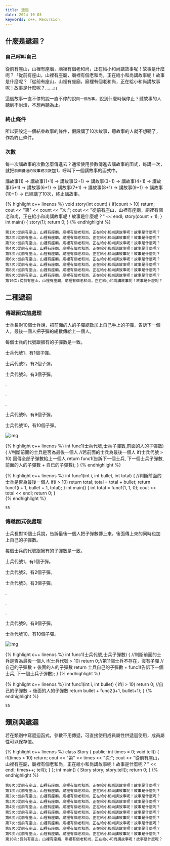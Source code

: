 ```yaml
---
title: 遞迴
date: 2024-10-03
keywords: c++, Recursion 
---
```


## 什麼是遞迴？

### 自己呼叫自己

從前有座山，山裡有座廟，廟裡有個老和尚，正在給小和尚講故事呢！故事是什麼呢？「從前有座山，山裡有座廟，廟裡有個老和尚，正在給小和尚講故事呢！故事是什麼呢？『從前有座山，山裡有座廟，廟裡有個老和尚，正在給小和尚講故事呢！故事是什麼呢？……』」

這個故事一直不停的說一直不停的說`同一個故事`，說到什麼時候停止？聽故事的人聽到不耐煩，不想再聽為止。

### 終止條件

所以要設定一個結束故事的條件，假設講了10次故事，聽故事的人就不想聽了，作為終止條件。

### 次數

每一次講故事的次數怎麼傳進去？通常使用參數傳進去講故事的函式，每講一次，就把`前面講過的故事總次數`加1，呼叫下一個講故事的函式中。

講故事(1) -> 講故事(1+1) -> 講故事(2+1) -> 講故事(3+1) -> 講故事(4+1) -> 講故事(5+1) -> 講故事(6+1) -> 講故事(7+1) -> 講故事(8+1) -> 講故事(9+1) -> 講故事(10+1) -> 已經講了10次，終止講故事。


{% highlight c++ linenos %}
void story(int count) {
  if(count > 10) return;
  cout << "第" << count << "次:";
  cout << "從前有座山，山裡有座廟，廟裡有個老和尚，正在給小和尚講故事呢！故事是什麼呢？" << endl;
  story(count + 1);
}
int main() {
  story(1);
  return 0;
}
{% endhighlight %}

```
第1次:從前有座山，山裡有座廟，廟裡有個老和尚，正在給小和尚講故事呢！故事是什麼呢？
第2次:從前有座山，山裡有座廟，廟裡有個老和尚，正在給小和尚講故事呢！故事是什麼呢？
第3次:從前有座山，山裡有座廟，廟裡有個老和尚，正在給小和尚講故事呢！故事是什麼呢？
第4次:從前有座山，山裡有座廟，廟裡有個老和尚，正在給小和尚講故事呢！故事是什麼呢？
第5次:從前有座山，山裡有座廟，廟裡有個老和尚，正在給小和尚講故事呢！故事是什麼呢？
第6次:從前有座山，山裡有座廟，廟裡有個老和尚，正在給小和尚講故事呢！故事是什麼呢？
第7次:從前有座山，山裡有座廟，廟裡有個老和尚，正在給小和尚講故事呢！故事是什麼呢？
第8次:從前有座山，山裡有座廟，廟裡有個老和尚，正在給小和尚講故事呢！故事是什麼呢？
第9次:從前有座山，山裡有座廟，廟裡有個老和尚，正在給小和尚講故事呢！故事是什麼呢？
第10次:從前有座山，山裡有座廟，廟裡有個老和尚，正在給小和尚講故事呢！故事是什麼呢？
```

## 二種遞迴

### 傳遞函式前處理

士兵長對10個士兵說，把前面的人的子彈總數加上自己手上的子彈，告訴下一個人，最後一個人把子彈的總數傳給上一個人。

每個士兵的代號跟擁有的子彈數是一致。

士兵代號1，有1個子彈。

士兵代號2，有2個子彈。

士兵代號3，有3個子彈。

.

.

.

士兵代號9，有9個子彈。

士兵代號10，有10個子彈。

![img]({{site.imgurl}}/dataStruct/recursion1.jpg)  

{% highlight c++ linenos %}
int func1(士兵代號,士兵子彈數,前面的人的子彈數) {
	//判斷前面的士兵是否為最後一個人
	//若前面的士兵為最後一個人
	if(士兵代號 > 10) 回傳全部子彈數給上一個人
	return func1(告訴下一個士兵, 下一個士兵子彈數, 前面的人的子彈數 + 自已的子彈數);
}
{% endhighlight %}


{% highlight c++ linenos %}
int func1(int i, int bullet, int total) {
	//判斷前面的士兵是否為最後一個人
	if(i > 10) return total;
	total = total + bullet;
	return func1(i + 1, bullet + 1, total);
}
int main() {
  int total = func1(1, 1, 0);
  cout << total << endl;
  return 0;
}  
{% endhighlight %}

```
55
```

### 傳遞函式後處理

士兵長對10個士兵說，告訴最後一個人把子彈數傳上來，後面傳上來的同時也加上自己的子彈數。

每個士兵的代號跟擁有的子彈數是一致。

士兵代號1，有1個子彈。

士兵代號2，有2個子彈。

士兵代號3，有3個子彈。

.

.

.

士兵代號9，有9個子彈。

士兵代號10，有10個子彈。

![img]({{site.imgurl}}/dataStruct/recursion2.jpg)  

{% highlight c++ linenos %}
int func1(士兵代號,士兵子彈數) {
	//判斷前面的士兵是否為最後一個人
	if(士兵代號 > 10) return 0;//第11個士兵不存在，沒有子彈
	//自己的子彈數 + 後面的人的子彈數
	return  士兵自己的子彈數 + func1(告訴下一個士兵, 下一個士兵子彈數);
}
{% endhighlight %}

{% highlight c++ linenos %}
int func1(int i, int bullet) {
  if(i > 10) return 0;
  //自己的子彈數 + 後面的人的子彈數
  return bullet + func2(i+1, bullet+1);
}
{% endhighlight %}

```
55
```
## 類別與遞迴

若在類別中寫遞迴函式，參數不用傳遞，可直接使用成員屬性供遞迴使用，成員屬性可以保存值。

{% highlight c++ linenos %}
class Story {
public:
  int times = 0;
  void tell() {
    if(times > 10) return;
    cout << "第" << times << "次:";
    cout << "從前有座山，山裡有座廟，廟裡有個老和尚，正在給小和尚講故事呢！故事是什麼呢？" << endl;
    times++;
    tell();
  }
};
int main() {
  Story story;
  story.tell();
  return 0;
}
{% endhighlight %}

```
第0次:從前有座山，山裡有座廟，廟裡有個老和尚，正在給小和尚講故事呢！故事是什麼呢？
第1次:從前有座山，山裡有座廟，廟裡有個老和尚，正在給小和尚講故事呢！故事是什麼呢？
第2次:從前有座山，山裡有座廟，廟裡有個老和尚，正在給小和尚講故事呢！故事是什麼呢？
第3次:從前有座山，山裡有座廟，廟裡有個老和尚，正在給小和尚講故事呢！故事是什麼呢？
第4次:從前有座山，山裡有座廟，廟裡有個老和尚，正在給小和尚講故事呢！故事是什麼呢？
第5次:從前有座山，山裡有座廟，廟裡有個老和尚，正在給小和尚講故事呢！故事是什麼呢？
第6次:從前有座山，山裡有座廟，廟裡有個老和尚，正在給小和尚講故事呢！故事是什麼呢？
第7次:從前有座山，山裡有座廟，廟裡有個老和尚，正在給小和尚講故事呢！故事是什麼呢？
第8次:從前有座山，山裡有座廟，廟裡有個老和尚，正在給小和尚講故事呢！故事是什麼呢？
第9次:從前有座山，山裡有座廟，廟裡有個老和尚，正在給小和尚講故事呢！故事是什麼呢？
第10次:從前有座山，山裡有座廟，廟裡有個老和尚，正在給小和尚講故事呢！故事是什麼呢？
```
